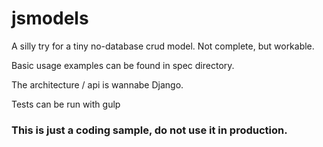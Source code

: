 # jsmodels

A silly try for a tiny no-database crud model. Not complete, but workable.

Basic usage examples can be found in spec directory.

The architecture / api is wannabe Django.

Tests can be run with gulp

### This is just a coding sample, do not use it in production.